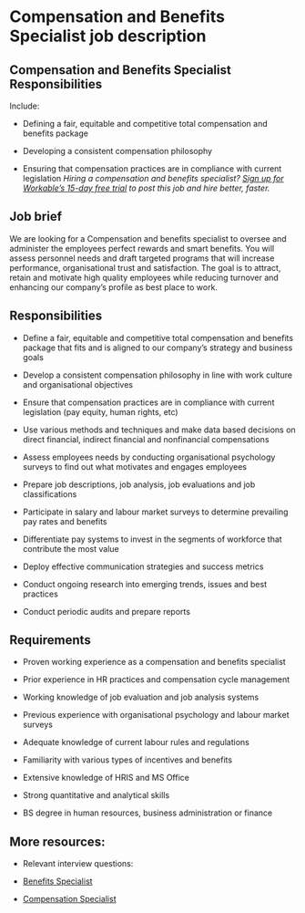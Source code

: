 # Compensation and Benefits Specialist job description


## Compensation and Benefits Specialist Responsibilities

Include:

* Defining a fair, equitable and competitive total compensation and benefits package

* Developing a consistent compensation philosophy

* Ensuring that compensation practices are in compliance with current legislation
<em>Hiring a compensation and benefits specialist? <a href="https://www.workable.com/post-jobs-for-free/customize?wid=714&amp;utm_page=compensation-and-benefits-specialist-job-description&amp;utm_program=ad-unit-right&amp;utm_tracking=job-descriptions-human-resources-job-descriptions">Sign up for Workable’s 15-day free trial</a> to post this job and hire better, faster.</em>


## Job brief

We are looking for a Compensation and benefits specialist to oversee and administer the employees perfect rewards and smart benefits. You will assess personnel needs and draft targeted programs that will increase performance, organisational trust and satisfaction.
The goal is to attract, retain and motivate high quality employees while reducing turnover and enhancing our company’s profile as best place to work.


## Responsibilities

* Define a fair, equitable and competitive total compensation and benefits package that fits and is aligned to our company’s strategy and business goals

* Develop a consistent compensation philosophy in line with work culture and organisational objectives

* Ensure that compensation practices are in compliance with current legislation (pay equity, human rights, etc)

* Use various methods and techniques and make data based decisions on direct financial, indirect financial and nonfinancial compensations

* Assess employees needs by conducting organisational psychology surveys to find out what motivates and engages employees

* Prepare job descriptions, job analysis, job evaluations and job classifications

* Participate in salary and labour market surveys to determine prevailing pay rates and benefits

* Differentiate pay systems to invest in the segments of workforce that contribute the most value

* Deploy effective communication strategies and success metrics

* Conduct ongoing research into emerging trends, issues and best practices

* Conduct periodic audits and prepare reports


## Requirements

* Proven working experience as a compensation and benefits specialist

* Prior experience in HR practices and compensation cycle management

* Working knowledge of job evaluation and job analysis systems

* Previous experience with organisational psychology and labour market surveys

* Adequate knowledge of current labour rules and regulations

* Familiarity with various types of incentives and benefits

* Extensive knowledge of HRIS and MS Office

* Strong quantitative and analytical skills

* BS degree in human resources, business administration or finance

## More resources:
* Relevant interview questions:
* <a href="https://resources.workable.com/benefits-specialist-interview-questions">Benefits Specialist</a>

* <a href="https://resources.workable.com/compensation-analyst-interview-questions">Compensation Specialist</a>
